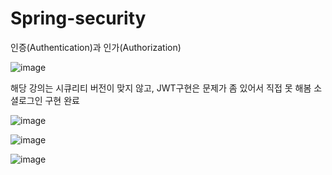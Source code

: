# Spring-security
인증(Authentication)과 인가(Authorization)

![image](https://github.com/91CHS/SpringSecurity-JWT/assets/68048878/04bab179-f2bd-4270-8fb3-6af3232411b0)


해당 강의는 시큐리티 버전이 맞지 않고,
JWT구현은 문제가 좀 있어서 직접 못 해봄
소셜로그인 구현 완료

![image](https://github.com/91CHS/SpringSecurity-JWT/assets/68048878/806e3ce1-1769-4065-99b6-ffe0ebc899de)

![image](https://github.com/91CHS/SpringSecurity-JWT/assets/68048878/bff0e9fe-310f-4215-8479-c96222aed307)

![image](https://github.com/91CHS/SpringSecurity-JWT/assets/68048878/a75de834-d6c4-4262-bc78-9f8fb019a5f1)


